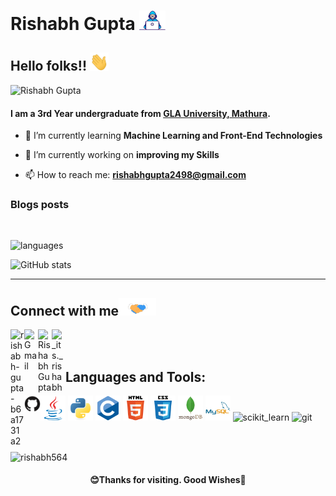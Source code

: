 # Rishabh Gupta <img src="./images/Developer.gif" width="42px">

<h2 align="left">Hello folks!! <img src="./images/Hi.gif" width="30px"></h2>

<p align="left"> <img src="https://komarev.com/ghpvc/?username=rishabh564" alt="Rishabh Gupta" /> </p>

####  I am a 3rd Year undergraduate from <a href="https://www.gla.ac.in/"><b>GLA University,</b> Mathura</a>. 


- 🌱 I’m currently learning **Machine Learning and Front-End Technologies**

- 🔭 I’m currently working on **improving my Skills**  

- 📫 How to reach me:   **rishabhgupta2498@gmail.com**


### Blogs posts
<br>

![languages](https://github-readme-stats.vercel.app/api/top-langs/?username=rishabh024&layout=compact&hide=html,issues&theme=radical)
<br>

![GitHub stats](https://github-readme-stats.vercel.app/api?username=rishabh024&show_icons=true&theme=radical)
<br />
<hr>

## Connect with me<img src="./images/Handshake.gif" height="28px">

<a href="https://www.linkedin.com/in/rishabh-gupta-b6a1731a2/" target="_blank">
  <img align="left" alt="rishabh-gupta-b6a1731a2" | Linkedin" title="LinkedIn"  width="22px" src="https://cdn.jsdelivr.net/npm/simple-icons@v3/icons/linkedin.svg"> 
</a>                                   
<a href="mailto:rishabhgupta2498@gmail.com" target="_blank">
  <img align="left" alt="Gmail" | Gmail" title="Gmail"  width="22px" src="https://cdn.jsdelivr.net/npm/simple-icons@3.0.1/icons/gmail.svg" />
</a>                                                                                                  
<a href="https://www.hackerrank.com/_181500563" target="_blank">
  <img align="left" alt="Rishabh Gupta" | HackerRank" title="HackerRank" width="22px" src="https://cdn.jsdelivr.net/npm/simple-icons@v3/icons/hackerrank.svg"> 
</a>
<a href="https://www.instagram.com/_its._rishabh/" target="_blank">
  <img align="left" alt="_its._rishabh" | Instagram" title="Instagram" width="22px" src="https://cdn.jsdelivr.net/npm/simple-icons@3.0.1/icons/instagram.svg">
</a>


<br />
<br />

## Languages and Tools:
  <img src="https://raw.githubusercontent.com/devicons/devicon/master/icons/java/java-original.svg" alt="java" width="40" height="40"/>      <img src="https://raw.githubusercontent.com/devicons/devicon/master/icons/python/python-original.svg" alt="python" width="40" height="40"/>      <img src="https://raw.githubusercontent.com/devicons/devicon/master/icons/c/c-original.svg" alt="c" width="40" height="40"/>      <img src="https://raw.githubusercontent.com/devicons/devicon/master/icons/html5/html5-original-wordmark.svg" alt="html5" width="40" height="40"/>      <img src="https://raw.githubusercontent.com/devicons/devicon/master/icons/css3/css3-original-wordmark.svg" alt="css3" width="40" height="40"/>      <img src="https://raw.githubusercontent.com/devicons/devicon/master/icons/mongodb/mongodb-original-wordmark.svg" alt="mongodb" width="40" height="40"/>        <img src="https://raw.githubusercontent.com/devicons/devicon/master/icons/mysql/mysql-original-wordmark.svg" alt="mysql" width="40" height="40"/>        <img src="https://upload.wikimedia.org/wikipedia/commons/0/05/Scikit_learn_logo_small.svg" alt="scikit_learn" width="40" height="40"/>       <img align="left" alt="GitHub" title="Github" width="26px" src="https://raw.githubusercontent.com/devicons/devicon/master/icons/github/github-original.svg" />     <img src="https://www.vectorlogo.zone/logos/git-scm/git-scm-icon.svg" alt="git" width="40" height="40"/>       

<br />

<p><img align="center" src="https://github-readme-streak-stats.herokuapp.com/?user=rishabh024&" alt="rishabh564" /></p>
<h4 align="center">😊Thanks for visiting. Good Wishes💐</h4>

